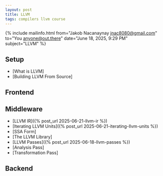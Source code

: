 ```yaml
---
layout: post
title: LLVM
tags: compilers llvm course
---
```


{% include mailinfo.html from="Jakob Nacanaynay <jnac8080@gmail.com>" to="You <anyone@out.there>" date="June 18, 2025, 9:29 PM" subject="LLVM" %}

## Setup

- [What is LLVM]
- [Building LLVM From Source]

## Frontend

## Middleware

- [LLVM IR]({% post_url 2025-06-21-llvm-ir %})
- [Iterating LLVM Units]({% post_url 2025-06-21-iterating-llvm-units %})
- [SSA Form]
- [The LLVM Library]
- [LLVM Passes]({% post_url 2025-06-18-llvm-passes %})
- [Analysis Pass]
- [Transformation Pass]

## Backend
